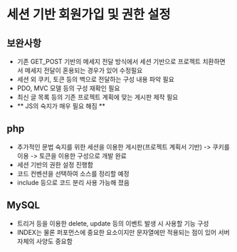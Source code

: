 # 세션 기반 회원가입 및 권한 설정

## 보완사항
- 기존 GET_POST 기반의 메세지 전달 방식에서 세션 기반으로 프로젝트 치환하면서 메세지 전달이 혼용되는 경우가 있어 수정필요
- 세션 외 쿠키, 토큰 등의 백으로 전달하는 구성 내용 파악 필요
- PDO, MVC 모델 등의 구성 재확인 필요
- 최신 글 목록 등의 기존 프로젝트 계획에 맞는 게시판 제작 필요
- ** JS의 숙지가 매우 필요 해짐 **

## php
- 추가적인 문법 숙지를 위한 세션을 이용한 게시판(프로젝트 계획서 기반) -> 쿠키를 이용 -> 토큰을 이용한 구성으로 개발 완료
- 세션 기반의 권한 설정 진행함
- 코드 컨벤션을 선택하여 소스를 정리할 예정
- include 등으로 코드 분리 사용 가능해 졌음

## MySQL
- 트리거 등을 이용한 delete, update 등의 이벤트 발생 시 사용할 기능 구성
- INDEX는 물론 퍼포먼스에 중요한 요소이지만 문자열에만 적용되는 점이 있어 서버 자체의 사양도 중요함